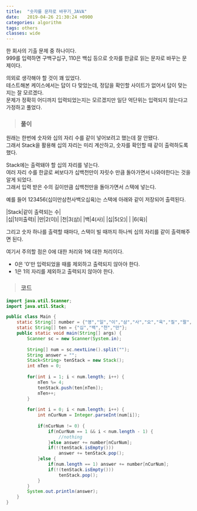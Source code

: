 ```yaml
---
title:  "숫자를 문자로 바꾸기_JAVA"
date:   2019-04-26 21:30:24 +0900
categories: algorithm
tags: others
classes: wide
---
```


한 회사의 기출 문제 중 하나이다.  
999를 입력하면 구백구십구, 110은 백십 등으로 숫자를 한글로 읽는 문자로 바꾸는 문제이다.  
  
의외로 생각해야 할 것이 꽤 있었다.  
테스트해본 케이스에서는 답이 다 맞았는데, 정답을 확인할 사이트가 없어서 답이 맞는지는 잘 모르겠다.  
문제가 정확히 어디까지 입력되었는지는 모르겠지만 일단 억단위는 입력되지 않는다고 가정하고 풀었다.  
  
> ### 풀이

원래는 한번에 숫자와 십의 자리 수를 같이 넣어보려고 했는데 잘 안됐다.  
그래서 Stack을 활용해 십의 자리는 미리 계산하고, 숫자를 확인할 때 같이 출력하도록 했다.  
  
Stack에는 출력돼야 할 십의 자리를 넣는다.  
여러 자리 수를 한글로 써보다가 십백천만이 자릿수 만큼 돌아가면서 나와야한다는 것을 알게 되었다.  
그래서 입력 받은 수의 길이만큼 십백천만을 돌아가면서 스택에 넣는다.  
  
예를 들어 123456(십이만삼천사백오십육)는 스택에 아래와 같이 저장되어 출력된다.    

|Stack|같이 출력되는 수|  
|십|1(미출력)|
|만|2(이)|
|천|3(삼)|
|백|4(사)|
|십|5(오)|
| |6(육)|

그리고 숫자 하나를 출력할 때마다, 스택이 빌 때까지 하나씩 십의 자리를 같이 출력해주면 된다.  
  
여기서 주의할 점은 0에 대한 처리와 1에 대한 처리이다.  

- 0은 '0'만 입력되었을 때를 제외하고 출력되지 않아야 한다.
- 1은 1의 자리를 제외하고 출력되지 않아야 한다.  

> ### 코드

```java
import java.util.Scanner;
import java.util.Stack;

public class Main {
	static String[] number = {"영","일","이","삼","사","오","육","칠","팔","구"};
	static String[] ten = {"십","백","천","만"};
	public static void main(String[] args) {
		Scanner sc = new Scanner(System.in);
		
		String[] num = sc.nextLine().split("");
		String answer = "";
		Stack<String> tenStack = new Stack();
		int nTen = 0;
		
		for(int i = 1; i < num.length; i++) {
			nTen %= 4;
			tenStack.push(ten[nTen]);
			nTen++;
		}
		
		for(int i = 0; i < num.length; i++) {
			int nCurNum = Integer.parseInt(num[i]);
			
			if(nCurNum != 0) {
				if(nCurNum == 1 && i < num.length - 1) {
					//nothing
				}else answer += number[nCurNum];
				if(!(tenStack.isEmpty()))
					answer += tenStack.pop();
			}else {
				if(num.length == 1) answer += number[nCurNum];
				if(!(tenStack.isEmpty()))
					tenStack.pop();
			}
		}
		System.out.println(answer);
	}
}
```